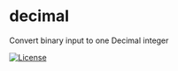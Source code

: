 # decimal

Convert binary input to one Decimal integer

[![License](https://img.shields.io/github/license/kei-g/decimal?style=plastic)](https://opensource.org/licenses/BSD-3-Clause)
